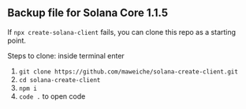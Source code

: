 ## Backup file for Solana Core 1.1.5


If `npx create-solana-client` fails, you can clone this repo as a starting point.

Steps to clone:
inside terminal enter 
1. `git clone https://github.com/maweiche/solana-create-client.git`
2. `cd solana-create-client`
3. `npm i`
4. `code .` to open code